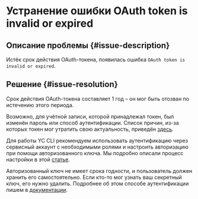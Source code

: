 # Устранение ошибки OAuth token is invalid or expired


## Описание проблемы {#issue-description}

Истёк срок действия OAuth-токена, появилась ошибка `OAuth token is invalid or expired`.

## Решение {#issue-resolution}

Срок действия OAuth-токена составляет 1 год – он мог быть отозван по истечению этого периода. 

Возможно, для учётной записи, которой принадлежал токен, был изменён пароль или способ аутентификации. Список причин, из-за которых токен мог утратить свою актуальность, приведён [здесь](https://yandex.ru/dev/id/doc/dg/oauth/reference/token-invalidate.html).

Для работы YC CLI рекомендуем использовать аутентификацию через сервисный аккаунт с необходимыми ролями и настроить авторизацию при помощи авторизованного ключа. Мы подробно описали процесс настройки в этой [статье](../../../cli/operations/authentication/service-account.md).

Авторизованный ключ не имеет срока годности, и пользователь должен хранить его самостоятельно. Если кто-то мог узнать ваш секретный ключ, его нужно удалить. Подробнее об этом способе аутентификации пишем в [документации](../../../iam/concepts/authorization/key.md).